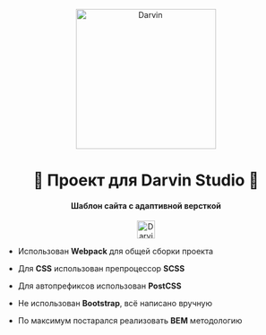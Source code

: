 <p align="center">
    <img alt="Darvin" src="https://is.gd/jITS9S" width="250" />
</p>

<h1 align="center">
  🚀 Проект для Darvin Studio 🚀
</h1>

<h4 align="center">
  Шаблон сайта с адаптивной версткой
</h4>

<p align="center">
   <a href="vk.com/nozhpodrebro" target="_blank">
    <img alt="Darvin" src="https://is.gd/EwrH0u" width="32" />
  </a>
</p>

<p align="center">

- Использован **Webpack** для общей сборки проекта

- Для **CSS** использован препроцессор **SCSS**

- Для автопрефиксов использован **PostCSS**

- Не использован **Bootstrap**, всё написано вручную

- По максимум постарался реализовать **BEM** методологию

</p>


